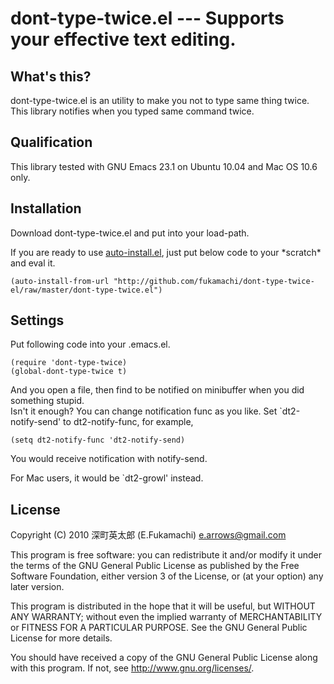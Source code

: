 # dont-type-twice.el --- Supports your effective text editing.

## What's this?

dont-type-twice.el is an utility to make you not to type same thing twice.  
This library notifies when you typed same command twice.

## Qualification

This library tested with GNU Emacs 23.1 on Ubuntu 10.04 and Mac OS 10.6 only.

## Installation

Download dont-type-twice.el and put into your load-path.

If you are ready to use [auto-install.el](http://www.emacswiki.org/emacs/auto-install.el), just put below code to your \*scratch\* and eval it.

    (auto-install-from-url "http://github.com/fukamachi/dont-type-twice-el/raw/master/dont-type-twice.el")

## Settings

Put following code into your .emacs.el.

    (require 'dont-type-twice)
    (global-dont-type-twice t)

And you open a file, then find to be notified on minibuffer when you did something stupid.  
Isn't it enough? You can change notification func as you like. Set `dt2-notify-send' to dt2-notify-func, for example,

    (setq dt2-notify-func 'dt2-notify-send)

You would receive notification with notify-send.

For Mac users, it would be `dt2-growl' instead.

## License

Copyright (C) 2010  深町英太郎 (E.Fukamachi) <e.arrows@gmail.com>

This program is free software: you can redistribute it and/or modify
it under the terms of the GNU General Public License as published by
the Free Software Foundation, either version 3 of the License, or
(at your option) any later version.

This program is distributed in the hope that it will be useful,
but WITHOUT ANY WARRANTY; without even the implied warranty of
MERCHANTABILITY or FITNESS FOR A PARTICULAR PURPOSE.  See the
GNU General Public License for more details.

You should have received a copy of the GNU General Public License
along with this program.  If not, see <http://www.gnu.org/licenses/>.
